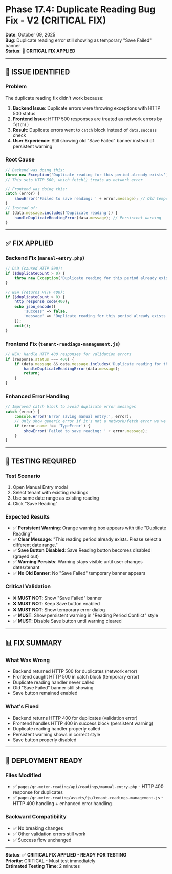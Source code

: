 # Phase 17.4: Duplicate Reading Bug Fix - V2 (CRITICAL FIX)

**Date**: October 09, 2025  
**Bug**: Duplicate reading error still showing as temporary "Save Failed" banner  
**Status**: 🚨 **CRITICAL FIX APPLIED**  

---

## 🚨 ISSUE IDENTIFIED

### **Problem**
The duplicate reading fix didn't work because:

1. **Backend Issue**: Duplicate errors were throwing exceptions with HTTP 500 status
2. **Frontend Issue**: HTTP 500 responses are treated as network errors by `fetch()`
3. **Result**: Duplicate errors went to `catch` block instead of `data.success` check
4. **User Experience**: Still showing old "Save Failed" banner instead of persistent warning

### **Root Cause**
```javascript
// Backend was doing this:
throw new Exception('Duplicate reading for this period already exists');
// This sets HTTP 500, which fetch() treats as network error

// Frontend was doing this:
catch (error) {
    showError('Failed to save reading: ' + error.message); // Old temporary error
}
// Instead of:
if (data.message.includes('Duplicate reading')) {
    handleDuplicateReadingError(data.message); // Persistent warning
}
```

---

## ✅ FIX APPLIED

### **Backend Fix (`manual-entry.php`)**
```php
// OLD (caused HTTP 500):
if ($duplicateCount > 0) {
    throw new Exception('Duplicate reading for this period already exists');
}

// NEW (returns HTTP 400):
if ($duplicateCount > 0) {
    http_response_code(400);
    echo json_encode([
        'success' => false,
        'message' => 'Duplicate reading for this period already exists'
    ]);
    exit();
}
```

### **Frontend Fix (`tenant-readings-management.js`)**
```javascript
// NEW: Handle HTTP 400 responses for validation errors
if (response.status === 400) {
    if (data.message && data.message.includes('Duplicate reading for this period already exists')) {
        handleDuplicateReadingError(data.message);
        return;
    }
}
```

### **Enhanced Error Handling**
```javascript
// Improved catch block to avoid duplicate error messages
catch (error) {
    console.error('Error saving manual entry:', error);
    // Only show generic error if it's not a network/fetch error we've already handled
    if (error.name !== 'TypeError') {
        showError('Failed to save reading: ' + error.message);
    }
}
```

---

## 🧪 TESTING REQUIRED

### **Test Scenario**
1. Open Manual Entry modal
2. Select tenant with existing readings
3. Use same date range as existing reading
4. Click "Save Reading"

### **Expected Results**
- ✅ **Persistent Warning**: Orange warning box appears with title "Duplicate Reading"
- ✅ **Clear Message**: "This reading period already exists. Please select a different date range."
- ✅ **Save Button Disabled**: Save Reading button becomes disabled (grayed out)
- ✅ **Warning Persists**: Warning stays visible until user changes dates/tenant
- ✅ **No Old Banner**: No "Save Failed" temporary banner appears

### **Critical Validation**
- ❌ **MUST NOT**: Show "Save Failed" banner
- ❌ **MUST NOT**: Keep Save button enabled
- ❌ **MUST NOT**: Show temporary error dialog
- ✅ **MUST**: Show persistent warning in "Reading Period Conflict" style
- ✅ **MUST**: Disable Save button until warning cleared

---

## 📊 FIX SUMMARY

### **What Was Wrong**
- Backend returned HTTP 500 for duplicates (network error)
- Frontend caught HTTP 500 in catch block (temporary error)
- Duplicate reading handler never called
- Old "Save Failed" banner still showing
- Save button remained enabled

### **What's Fixed**
- Backend returns HTTP 400 for duplicates (validation error)
- Frontend handles HTTP 400 in success block (persistent warning)
- Duplicate reading handler properly called
- Persistent warning shows in correct style
- Save button properly disabled

---

## 🚀 DEPLOYMENT READY

### **Files Modified**
- ✅ `pages/qr-meter-reading/api/readings/manual-entry.php` - HTTP 400 response for duplicates
- ✅ `pages/qr-meter-reading/assets/js/tenant-readings-management.js` - HTTP 400 handling + enhanced error handling

### **Backward Compatibility**
- ✅ No breaking changes
- ✅ Other validation errors still work
- ✅ Success flow unchanged

---

**Status**: ✅ **CRITICAL FIX APPLIED - READY FOR TESTING**  
**Priority**: CRITICAL - Must test immediately  
**Estimated Testing Time**: 2 minutes  

